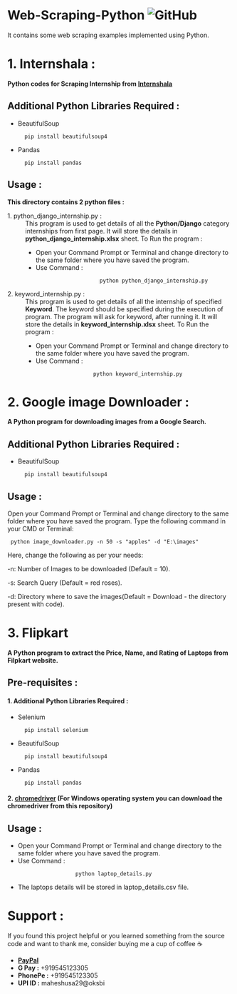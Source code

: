 # Web-Scraping-Python  <img alt="GitHub" src="https://img.shields.io/github/license/smahesh29/Web-Scraping-Python">
It contains some web scraping examples implemented using Python.

<h1>1. Internshala :</h1>
<b>Python codes for Scraping Internship from <a href="https://internshala.com/internships">Internshala</a></b>

<h2>Additional Python Libraries Required :</h2>

<ul>
  <li>BeautifulSoup</li>
  
      pip install beautifulsoup4
</ul>
<ul>
  <li>Pandas</li>
  
      pip install pandas
</ul>

<h2>Usage :</h2>
<b>This directory contains 2 python files :</b>
<dl>
  <dt>1. python_django_internship.py :</dt>
  <dd>This program is used to get details of all the <b>Python/Django</b> category internships from first page. It will store the details in <b>python_django_internship.xlsx</b> sheet. To Run the program :
    <ul>
         <li>Open your Command Prompt or Terminal and change directory to the same folder where you have saved the program.</li>
         <li>Use Command :</li>
  
                        python python_django_internship.py
                  
   </ul></dd>
  <dt>2. keyword_internship.py :</dt>
  <dd>This program is used to get details of all the internship of specified <b>Keyword</b>. The keyword should be specified during the execution of program. The program will ask for keyword, after running it. It will store the details in <b>keyword_internship.xlsx</b> sheet. To Run the program :
    <ul>
         <li>Open your Command Prompt or Terminal and change directory to the same folder where you have saved the program.</li>
         <li>Use Command :</li>
  
                      python keyword_internship.py
                  
   </ul></dd>
</dl>

<h1>2. Google image Downloader :</h1>
<b>A Python program for downloading images from a Google Search.</b>

<h2>Additional Python Libraries Required :</h2>

<ul>
  <li>BeautifulSoup</li>
  
      pip install beautifulsoup4
</ul>
<h2>Usage :</h2>

Open your Command Prompt or Terminal and change directory to the same folder where you have saved the program. Type the following command in your CMD or Terminal:

     python image_downloader.py -n 50 -s "apples" -d "E:\images"
     
Here, change the following as per your needs:

-n: Number of Images to be downloaded (Default = 10).

-s: Search Query (Default = red roses).

-d: Directory where to save the images(Default = Download - the directory present with code).

<h1>3. Flipkart</h1>
<b>A Python program to extract the Price, Name, and Rating of Laptops from Filpkart website.</b>

<h2>Pre-requisites :</h2>
<h4>1. Additional Python Libraries Required :</h4>

<ul>
  <li>Selenium</li>
  
      pip install selenium
</ul>
<ul>
  <li>BeautifulSoup</li>
  
      pip install beautifulsoup4
</ul>
<ul>
  <li>Pandas</li>
  
      pip install pandas
</ul>
<h4>2. <a href="https://chromedriver.chromium.org/downloads">chromedriver</a> (For Windows operating system you can download the chromedriver from this repository)</h4>
<h2>Usage :</h2>
<ul>
         <li>Open your Command Prompt or Terminal and change directory to the same folder where you have saved the program.</li>
         <li>Use Command :</li>
  
                      python laptop_details.py
                  
</ul>
<ul>
  <li>The laptops details will be stored in laptop_details.csv file.</li>
</ul>


# Support :
If you found this project helpful or you learned something from the source code and want to thank me, consider buying me a cup of coffee ☕
<ul>
    <li><a href="https://www.paypal.me/smahesh29"><b>PayPal</b></a></li>
    <li><b>G Pay :</b> +919545123305</li>
    <li><b>PhonePe :</b> +919545123305</li>
    <li><b>UPI ID :</b> maheshusa29@oksbi</li>
</ul>
